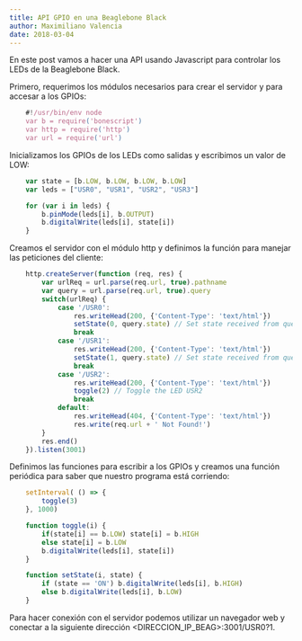 ```yaml
---
title: API GPIO en una Beaglebone Black
author: Maximiliano Valencia
date: 2018-03-04
---
```


En este post vamos a hacer una API usando Javascript para controlar los LEDs
de la Beaglebone Black.

Primero, requerimos los módulos necesarios para crear el servidor y para accesar
a los GPIOs:
```Javascript
	#!/usr/bin/env node
	var b = require('bonescript')
	var http = require('http')
	var url = require('url')
```

Inicializamos los GPIOs de los LEDs como salidas y escribimos un valor de LOW:
```Javascript
	var state = [b.LOW, b.LOW, b.LOW, b.LOW]
	var leds = ["USR0", "USR1", "USR2", "USR3"]

	for (var i in leds) {
		b.pinMode(leds[i], b.OUTPUT)
		b.digitalWrite(leds[i], state[i])
	}
```

Creamos el servidor con el módulo http y definimos la función para manejar las
peticiones del cliente:
```Javascript
	http.createServer(function (req, res) {
		var urlReq = url.parse(req.url, true).pathname
		var query = url.parse(req.url, true).query
		switch(urlReq) {
			case '/USR0':
				res.writeHead(200, {'Content-Type': 'text/html'})
				setState(0, query.state) // Set state received from query
				break
			case '/USR1':
				res.writeHead(200, {'Content-Type': 'text/html'})
				setState(1, query.state) // Set state received from query
				break
			case '/USR2':
				res.writeHead(200, {'Content-Type': 'text/html'})
				toggle(2) // Toggle the LED USR2
				break
			default:
				res.writeHead(404, {'Content-Type': 'text/html'})
				res.write(req.url + ' Not Found!')
		}
		res.end()
	}).listen(3001)
```

Definimos las funciones para escribir a los GPIOs y creamos una función periódica 
para saber que nuestro programa está corriendo:
```Javascript
	setInterval( () => {
		toggle(3)
	}, 1000)

	function toggle(i) {
		if(state[i] == b.LOW) state[i] = b.HIGH
		else state[i] = b.LOW
		b.digitalWrite(leds[i], state[i])
	}

	function setState(i, state) {
		if (state == 'ON') b.digitalWrite(leds[i], b.HIGH)
		else b.digitalWrite(leds[i], b.LOW)
	}
```

Para hacer conexión con el servidor podemos utilizar un navegador web y conectar 
a la siguiente dirección <DIRECCION_IP_BEAG>:3001/USR0?1.